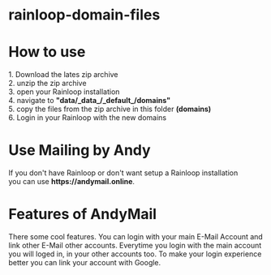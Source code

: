 # rainloop-domain-files

<h1>How to use</h1>
1. Download the lates zip archive<br>
2. unzip the zip archive<br>
3. open your Rainloop installation<br>
4. navigate to <b>"data/_data_/_default_/domains"</b><br>
5. copy the files from the zip archive in this folder <b>(domains)</b><br>
6. Login in your Rainloop with the new domains<br>

<h1>Use Mailing by Andy</h1>
If you don't have Rainloop or don't want setup a Rainloop installation <br>
you can use <b>https://andymail.online</b>. <br>

<h1> Features of AndyMail </h1>
There some cool features. You can login with your main E-Mail Account
and link other E-Mail other accounts. Everytime you login with the main account 
you will loged in, in your other accounts too. To make your login experience 
better you can link your account with Google.
